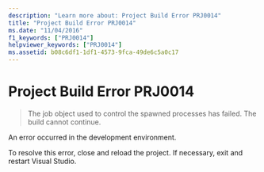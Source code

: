 ```yaml
---
description: "Learn more about: Project Build Error PRJ0014"
title: "Project Build Error PRJ0014"
ms.date: "11/04/2016"
f1_keywords: ["PRJ0014"]
helpviewer_keywords: ["PRJ0014"]
ms.assetid: b08c6df1-1df1-4573-9fca-49de6c5a0c17
---
```

# Project Build Error PRJ0014

> The job object used to control the spawned processes has failed.  The build cannot continue.

An error occurred in the development environment.

To resolve this error, close and reload the project. If necessary, exit and restart Visual Studio.
